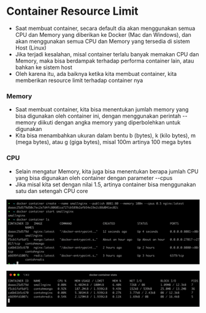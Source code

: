 # Container Resource Limit

- Saat membuat container, secara default dia akan menggunakan semua CPU dan Memory yang diberikan ke Docker (Mac dan Windows), dan akan menggunakan semua CPU dan Memory yang tersedia di sistem Host (Linux)
- Jika terjadi kesalahan, misal container terlalu banyak memakan CPU dan Memory, maka bisa berdampak terhadap performa container lain, atau bahkan ke sistem host 
- Oleh karena itu, ada baiknya ketika kita membuat container, kita memberikan resource limit terhadap container nya 

### Memory

- Saat membuat container, kita bisa menentukan jumlah memory yang bisa digunakan oleh container ini, dengan menggunakan perintah --memory diikuti dengan angka memory yang diperbolehkan untuk digunakan
- Kita bisa menambahkan ukuran dalam bentu b (bytes), k (kilo bytes), m (mega bytes), atau g (giga bytes), misal 100m artinya 100 mega bytes 

### CPU

- Selain mengatur Memory, kita juga bisa menentukan berapa jumlah CPU yang bisa digunakan oleh container dengan parameter --cpus
- Jika misal kita set dengan nilai 1.5, artinya container bisa menggunakan satu dan setengah CPU core

![img_17.png](images/img_17.png)

![img_18.png](images/img_18.png)


